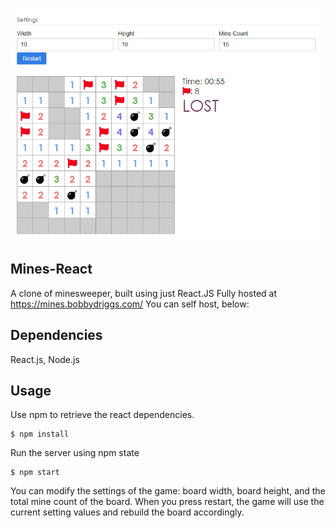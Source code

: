 ![A game of mines-react](./public/preview.png)

## Mines-React
A clone of minesweeper, built using just React.JS Fully hosted at https://mines.bobbydriggs.com/ You can self host, below:

## Dependencies
React.js, Node.js

## Usage

Use npm to retrieve the react dependencies.

```
$ npm install
```

Run the server using npm state

```
$ npm start
```

You can modify the settings of the game: board width, board height, and the total mine count of the board. When you press restart, the game will use the current setting values and rebuild the board accordingly. 

